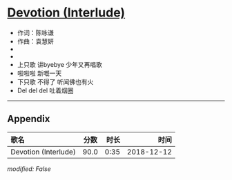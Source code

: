 # [Devotion (Interlude)](https://music.163.com/song?id=1323303920)

* 作词：陈咏谦
* 作曲：袁慧妍
*
*
* 上只歌 讲byebye 少年又再唱歌
* 啦啦啦 新嘅一天
* 下只歌 不得了 听闻佛也有火
* Del del del 吐着烟圈


---

## Appendix

|歌名|分数|时长|时间|
|:---|:---:|---:|---:|
|Devotion (Interlude)|90.0|0:35|2018-12-12

*modified: False*